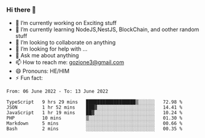 ### Hi there 👋

<!--
**charlieScript/charlieScript** is a ✨ _special_ ✨ repository because its `README.md` (this file) appears on your GitHub profile.

Here are some ideas to get you started: -->

- 🔭 I’m currently working on Exciting stuff
- 🌱 I’m currently learning NodeJS,NestJS, BlockChain, and oother random stuff
- 👯 I’m looking to collaborate on anything
- 🤔 I’m looking for help with ...
- 💬 Ask me about anything
- 📫 How to reach me: gozione3@gmail.com
- 😄 Pronouns: HE/HIM
- ⚡ Fun fact: 
<!--START_SECTION:waka-->

```text
From: 06 June 2022 - To: 13 June 2022

TypeScript   9 hrs 29 mins   ██████████████████▒░░░░░░   72.98 %
JSON         1 hr 52 mins    ███▓░░░░░░░░░░░░░░░░░░░░░   14.41 %
JavaScript   1 hr 19 mins    ██▓░░░░░░░░░░░░░░░░░░░░░░   10.24 %
PHP          10 mins         ▒░░░░░░░░░░░░░░░░░░░░░░░░   01.30 %
Markdown     5 mins          ░░░░░░░░░░░░░░░░░░░░░░░░░   00.66 %
Bash         2 mins          ░░░░░░░░░░░░░░░░░░░░░░░░░   00.35 %
```

<!--END_SECTION:waka-->
